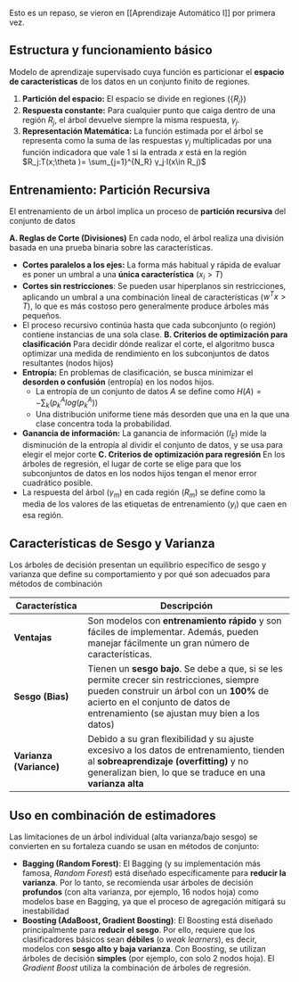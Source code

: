Esto es un repaso, se vieron en [[Aprendizaje Automático I]] por primera vez.
## Estructura y funcionamiento básico
Modelo de aprendizaje supervisado cuya función es particionar el **espacio de características** de los datos en un conjunto finito de regiones.
1. **Partición del espacio:** El espacio se divide en regiones ({$R_j$})
2. **Respuesta constante:** Para cualquier punto que caiga dentro de una región $R_j$, el árbol devuelve siempre la misma respuesta, $γ_j$.
3. **Representación Matemática:** La función estimada por el árbol se representa como la suma de las respuestas $γ_j$ multiplicadas por una función indicadora que vale 1 si la entrada $x$ está en la región $R_j:T(x;\theta )= \sum_{j=1}^{N_R} γ_j·I(x\in R_j)$ 
## Entrenamiento: Partición Recursiva
El entrenamiento de un árbol implica un proceso de **partición recursiva** del conjunto de datos

**A. Reglas de Corte (Divisiones)**
En cada nodo, el árbol realiza una división basada en una prueba binaria sobre las características.
- **Cortes paralelos a los ejes:** La forma más habitual y rápida de evaluar es poner un umbral a una **única característica** $(x_i > T)$
- **Cortes sin restricciones**: Se pueden usar hiperplanos sin restricciones, aplicando un umbral a una combinación lineal de características ($w^Tx > T$), lo que es más costoso pero generalmente produce árboles más pequeños.
- El proceso recursivo continúa hasta que cada subconjunto (o región) contiene instancias de una sola clase.
**B. Criterios de optimización para clasificación**
Para decidir dónde realizar el corte, el algoritmo busca optimizar una medida de rendimiento en los subconjuntos de datos resultantes (nodos hijos)
- **Entropía:** En problemas de clasificación, se busca minimizar el **desorden o confusión** (entropía) en los nodos hijos.
	- La entropía de un conjunto de datos $A$ se define como $H(A)=-\sum_k(p_k^Alog(p_k^A))$ 
	- Una distribución uniforme tiene más desorden que una en la que una clase concentra toda la probabilidad.
- **Ganancia de información:** La ganancia de información ($I_E$) mide la disminución de la entropía al dividir el conjunto de datos, y se usa para elegir el mejor corte
**C. Criterios de optimización para regresión**
En los árboles de regresión, el lugar de corte se elige para que los subconjuntos de datos en los nodos hijos tengan el menor error cuadrático posible.
- La respuesta del árbol ($γ_m$) en cada región ($R_m$) se define como la media de los valores de las etiquetas de entrenamiento ($y_i$) que caen en esa región.
## Características de Sesgo y Varianza
Los árboles de decisión presentan un equilibrio específico de sesgo y varianza que define su comportamiento y por qué son adecuados para métodos de combinación

| Característica          | Descripción                                                                                                                                                                                                                  |
| ----------------------- | ---------------------------------------------------------------------------------------------------------------------------------------------------------------------------------------------------------------------------- |
| **Ventajas**            | Son modelos con **entrenamiento rápido** y son fáciles de implementar. Además, pueden manejar fácilmente un gran número de características.                                                                                  |
| **Sesgo (Bias)**        | Tienen un **sesgo bajo**. Se debe a que, si se les permite crecer sin restricciones, siempre pueden construir un árbol con un **100%** de acierto en el conjunto de datos de entrenamiento (se ajustan muy bien a los datos) |
| **Varianza (Variance)** | Debido a su gran flexibilidad y su ajuste excesivo a los datos de entrenamiento, tienden al **sobreaprendizaje (overfitting)** y no generalizan bien, lo que se traduce en una **varianza alta**                             |
## Uso en combinación de estimadores
Las limitaciones de un árbol individual (alta varianza/bajo sesgo) se convierten en su fortaleza cuando se usan en métodos de conjunto:
- **Bagging (Random Forest)**: El Bagging (y su implementación más famosa, _Random Forest_) está diseñado específicamente para **reducir la varianza**. Por lo tanto, se recomienda usar árboles de decisión **profundos** (con alta varianza, por ejemplo, 16 nodos hoja) como modelos base en Bagging, ya que el proceso de agregación mitigará su inestabilidad
- **Boosting (AdaBoost, Gradient Boosting)**: El Boosting está diseñado principalmente para **reducir el sesgo**. Por ello, requiere que los clasificadores básicos sean **débiles** (o _weak learners_), es decir, modelos con **sesgo alto y baja varianza**. Con Boosting, se utilizan árboles de decisión **simples** (por ejemplo, con solo 2 nodos hoja). El _Gradient Boost_ utiliza la combinación de árboles de regresión.